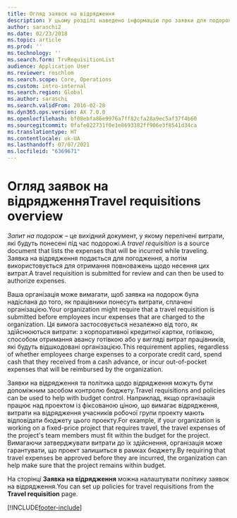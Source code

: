 ```yaml
---
title: Огляд заявок на відрядження
description: У цьому розділі наведено інформацію про заявки для подорожі. У заявці на подорож документуються заплановані витрати на подорож.
author: saraschi2
ms.date: 02/23/2018
ms.topic: article
ms.prod: ''
ms.technology: ''
ms.search.form: TrvRequisitionList
audience: Application User
ms.reviewer: roschlom
ms.search.scope: Core, Operations
ms.custom: intro-internal
ms.search.region: Global
ms.author: saraschi
ms.search.validFrom: 2016-02-28
ms.dyn365.ops.version: AX 7.0.0
ms.openlocfilehash: bf08ebfa86e9976a7ff82cfa28a9ec5af37f4b60
ms.sourcegitcommit: 0fafe022731f0e1e8693382ff906e3f8541d34ca
ms.translationtype: HT
ms.contentlocale: uk-UA
ms.lasthandoff: 07/07/2021
ms.locfileid: "6369671"
---
```

# <a name="travel-requisitions-overview"></a><span data-ttu-id="e2dff-104">Огляд заявок на відрядження</span><span class="sxs-lookup"><span data-stu-id="e2dff-104">Travel requisitions overview</span></span>

<span data-ttu-id="e2dff-105">*Запит на подорож* – це вихідний документ, у якому перелічені витрати, які будуть понесені під час подорожі.</span><span class="sxs-lookup"><span data-stu-id="e2dff-105">A *travel requisition* is a source document that lists the expenses that will be incurred while traveling.</span></span> <span data-ttu-id="e2dff-106">Заявка на відрядження подається для погодження, а потім використовується для отримання повноважень щодо несення цих витрат.</span><span class="sxs-lookup"><span data-stu-id="e2dff-106">A travel requisition is submitted for review and can then be used to authorize expenses.</span></span>

<span data-ttu-id="e2dff-107">Ваша організація може вимагати, щоб заявка на подорож була надіслана до того, як працівники понесуть витрати, сплачені організацією.</span><span class="sxs-lookup"><span data-stu-id="e2dff-107">Your organization might require that a travel requisition is submitted before employees incur expenses that are charged to the organization.</span></span> <span data-ttu-id="e2dff-108">Ця вимога застосовується незалежно від того, як здійснюються витрати: з корпоративної кредитної картки, готівкою, способом отримання авансу готівкою або у вигляді витрат працівників, які будуть відшкодовані організацією.</span><span class="sxs-lookup"><span data-stu-id="e2dff-108">This requirement applies, regardless of whether employees charge expenses to a corporate credit card, spend cash that they received from a cash advance, or incur out-of-pocket expenses that will be reimbursed by the organization.</span></span>

<span data-ttu-id="e2dff-109">Заявки на відрядження та політика щодо відрядження можуть бути допоміжним засобом контролю бюджету.</span><span class="sxs-lookup"><span data-stu-id="e2dff-109">Travel requisitions and policies can be used to help with budget control.</span></span> <span data-ttu-id="e2dff-110">Наприклад, якщо організація працює над проектом із фіксованою ціною, що вимагає відрядження, витрати на відрядження учасників робочої групи проекту мають відповідати бюджету цього проекту.</span><span class="sxs-lookup"><span data-stu-id="e2dff-110">For example, if your organization is working on a fixed-price project that requires travel, the travel expenses of the project's team members must fit within the budget for the project.</span></span> <span data-ttu-id="e2dff-111">Вимагаючи затверджувати витрати до їх здійснення, організація може гарантувати, що проект залишиться в рамках бюджету.</span><span class="sxs-lookup"><span data-stu-id="e2dff-111">By requiring that travel expenses be approved before they are incurred, the organization can help make sure that the project remains within budget.</span></span>

<span data-ttu-id="e2dff-112">На сторінці **Заявка на відрядження** можна налаштувати політику заявок на відрядження.</span><span class="sxs-lookup"><span data-stu-id="e2dff-112">You can set up policies for travel requisitions from the **Travel requisition** page.</span></span>


[!INCLUDE[footer-include](../includes/footer-banner.md)]